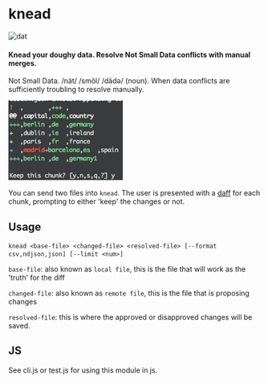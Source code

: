 # knead

![dat](http://img.shields.io/badge/Development%20sponsored%20by-dat-green.svg?style=flat)

#### Knead your doughy data. Resolve Not Small Data conflicts with manual merges.

Not Small Data. /nät/ /smôl/ /dādə/ (noun).
When data conflicts are sufficiently troubling to resolve manually.

![diff](/images/diff.png)

You can send two files into `knead`. The user is presented with a [daff](https://github.com/paulfitz/daff) for each chunk, prompting to either 'keep' the changes or not.

## Usage

```
knead <base-file> <changed-file> <resolved-file> [--format csv,ndjson,json] [--limit <num>]
```

`base-file`: also known as `local file`, this is the file that will work as the 'truth' for the diff

`changed-file`: also known as `remote file`, this is the file that is proposing changes

`resolved-file`: this is where the approved or disapproved changes will be saved.


## JS

See cli.js or test.js for using this module in js.